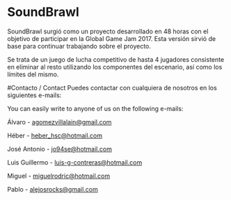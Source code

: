 # SoundBrawl

SoundBrawl surgió como un proyecto desarrollado en 48 horas con el objetivo de participar en la Global Game Jam 2017. Esta versión sirvió de base para continuar trabajando sobre el proyecto.

Se trata de un juego de lucha competitivo de hasta 4 jugadores consistente en eliminar al resto utilizando los componentes del escenario, así como los límites del mismo.

#Contacto / Contact
Puedes contactar con cualquiera de nosotros en los siguientes e-mails:

You can easily write to anyone of us on the following e-mails:

  Álvaro - agomezvillalain@gmail.com

  Héber - heber_hsc@hotmail.com

  José Antonio - jo94se@hotmail.com

  Luis Guillermo - luis-g-contreras@hotmail.com

  Miguel - miguelrodric@hotmail.com

  Pablo - alejosrocks@gmail.com
